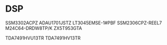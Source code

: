 # DSP
SSM3302ACPZ
ADAU1701JSTZ
LT3045EMSE-1#PBF
SSM2306CPZ-REEL7
M24C64-DRDW8TP/K
ZX5T953GTA

TDA7491HVU13TR
TDA7491HV13TR